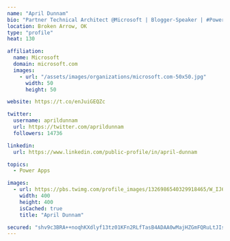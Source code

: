 ```yaml
---
name: "April Dunnam"
bio: "Partner Technical Architect @Microsoft | Blogger-Speaker | #PowerApps, #PowerAutomate, #Office365, #SharePoint | #WIT | #Karaoke Queen"
location: Broken Arrow, OK
type: "profile"
heat: 130

affiliation:
  name: Microsoft
  domain: microsoft.com
  images:
    - url: "/assets/images/organizations/microsoft.com-50x50.jpg"
      width: 50
      height: 50

website: https://t.co/enJuiGEQZc

twitter:
  username: aprildunnam
  url: https://twitter.com/aprildunnam
  followers: 14736

linkedin:
  url: https://www.linkedin.com/public-profile/in/april-dunnam

topics:
  - Power Apps

images:
  - url: https://pbs.twimg.com/profile_images/1326986540329918465/W_IJ6Ih2_400x400.jpg
    width: 400
    height: 400
    isCached: true
    title: "April Dunnam"

secured: "shv9c3BRA++noqhKXdlyf13tz01KFn2RLfTasB4ADAA0wMajHZGmFQRuLtJIsi4yqmQ8tsMAxuTqL1VoRvK0XJvSnlfPlmVxGr7jeZ5OH+fj3/1UUwX0ZltsXSyjdgZ/30pi4ogwG/ZvDT6GwVkHOb5JU9VYcmHiqSHAiOli60aCoq8Hkm7vgeP9lPJ7nYVPgxQbm6CIQ4C7yMtknIzKe+VRBCh9uU3G+NXhb6q80ndpJvrbXrmIC4xW9eFQKdBg00Yy4wEyAmhZh/xT+Hf46EOYzrSh2xSrkmco1wh8CP8u9o5VVb+5aHMJ7VqeAamMTscFLOdODkY67VkeoDbQrGy6dGqYDTrKbRDU+MnJBGdOHI2pUJzDMVHWlfqEQv4UrWZkvE2b/65mzO3wYwm2wLEq1wucvVCbU98sMojoVGw=;GkdzkjjegsTlS9t61UhT3w=="
---
```


